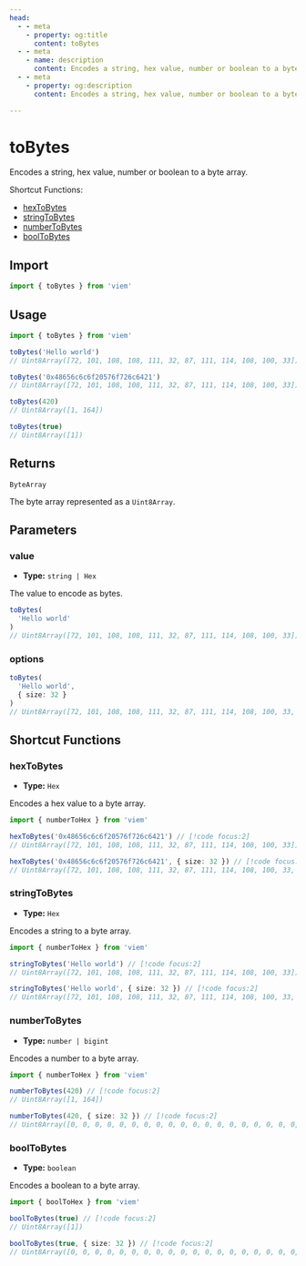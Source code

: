 ```yaml
---
head:
  - - meta
    - property: og:title
      content: toBytes
  - - meta
    - name: description
      content: Encodes a string, hex value, number or boolean to a byte array.
  - - meta
    - property: og:description
      content: Encodes a string, hex value, number or boolean to a byte array.

---
```


# toBytes

Encodes a string, hex value, number or boolean to a byte array.

Shortcut Functions:

- [hexToBytes](#hextobytes)
- [stringToBytes](#stringtobytes)
- [numberToBytes](#numbertobytes)
- [boolToBytes](#booltobytes)

## Import

```ts
import { toBytes } from 'viem'
```

## Usage

```ts
import { toBytes } from 'viem'

toBytes('Hello world')
// Uint8Array([72, 101, 108, 108, 111, 32, 87, 111, 114, 108, 100, 33])

toBytes('0x48656c6c6f20576f726c6421')
// Uint8Array([72, 101, 108, 108, 111, 32, 87, 111, 114, 108, 100, 33])

toBytes(420)
// Uint8Array([1, 164])

toBytes(true)
// Uint8Array([1])
```

## Returns

`ByteArray`

The byte array represented as a `Uint8Array`.

## Parameters

### value

- **Type:** `string | Hex`

The value to encode as bytes.

```ts {2}
toBytes(
  'Hello world'
)
// Uint8Array([72, 101, 108, 108, 111, 32, 87, 111, 114, 108, 100, 33])
```

### options

```ts {3}
toBytes(
  'Hello world', 
  { size: 32 }
)
// Uint8Array([72, 101, 108, 108, 111, 32, 87, 111, 114, 108, 100, 33, 0, 0, 0, 0, 0, 0, 0, 0, 0, 0, 0, 0, 0, 0, 0, 0, 0, 0, 0, 0])
```

## Shortcut Functions

### hexToBytes

- **Type:** `Hex`

Encodes a hex value to a byte array.

```ts
import { numberToHex } from 'viem'

hexToBytes('0x48656c6c6f20576f726c6421') // [!code focus:2]
// Uint8Array([72, 101, 108, 108, 111, 32, 87, 111, 114, 108, 100, 33])

hexToBytes('0x48656c6c6f20576f726c6421', { size: 32 }) // [!code focus:2]
// Uint8Array([72, 101, 108, 108, 111, 32, 87, 111, 114, 108, 100, 33, 0, 0, 0, 0, 0, 0, 0, 0, 0, 0, 0, 0, 0, 0, 0, 0, 0, 0, 0, 0])
```

### stringToBytes

- **Type:** `Hex`

Encodes a string to a byte array.

```ts
import { numberToHex } from 'viem'

stringToBytes('Hello world') // [!code focus:2]
// Uint8Array([72, 101, 108, 108, 111, 32, 87, 111, 114, 108, 100, 33])

stringToBytes('Hello world', { size: 32 }) // [!code focus:2]
// Uint8Array([72, 101, 108, 108, 111, 32, 87, 111, 114, 108, 100, 33, 0, 0, 0, 0, 0, 0, 0, 0, 0, 0, 0, 0, 0, 0, 0, 0, 0, 0, 0, 0])
```

### numberToBytes

- **Type:** `number | bigint`

Encodes a number to a byte array.

```ts
import { numberToHex } from 'viem'

numberToBytes(420) // [!code focus:2]
// Uint8Array([1, 164])

numberToBytes(420, { size: 32 }) // [!code focus:2]
// Uint8Array([0, 0, 0, 0, 0, 0, 0, 0, 0, 0, 0, 0, 0, 0, 0, 0, 0, 0, 0, 0, 0, 0, 0, 0, 0, 0, 0, 0, 0, 0, 1, 164])
```

### boolToBytes

- **Type:** `boolean`

Encodes a boolean to a byte array.

```ts
import { boolToHex } from 'viem'

boolToBytes(true) // [!code focus:2]
// Uint8Array([1])

boolToBytes(true, { size: 32 }) // [!code focus:2]
// Uint8Array([0, 0, 0, 0, 0, 0, 0, 0, 0, 0, 0, 0, 0, 0, 0, 0, 0, 0, 0, 0, 0, 0, 0, 0, 0, 0, 0, 0, 0, 0, 0, 1])
```
